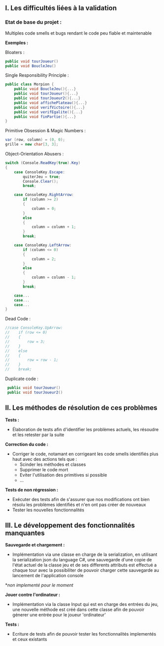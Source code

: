 ## I. Les difficultés liées à la validation

### Etat de base du projet :

Multiples code smells et bugs rendant le code peu fiable et maintenable

**Exemples :**

Bloaters :

```csharp
public void tourJoueur()
public void BoucleJeu()
```

Single Responsibility Principle :

```csharp
public class Morpion {
	public void BoucleJeu(){...}
	public void tourJoueur(){...}
	public void tourJoueur2(){...}
	public void affichePlateau(){...}
	public void verifVictoire(){...}
	public void verifEgalite(){...}
	public void finPartie(){...}
}
```

Primitive Obsession & Magic Numbers :

```csharp
var (row, column) = (0, 0);
grille = new char[3, 3];
```

Object-Orientation Abusers :

```csharp
switch (Console.ReadKey(true).Key)
{
    case ConsoleKey.Escape:
        quiterJeu = true;
        Console.Clear();
        break;

    case ConsoleKey.RightArrow:
        if (column >= 2)
        {
            column = 0;
        }
        else
        {
            column = column + 1;
        }
        break;

    case ConsoleKey.LeftArrow:
        if (column <= 0)
        {
            column = 2;
        }
        else
        {
            column = column - 1;
        }
        break;

    case...
    case...
    case...
}
```

Dead Code :

```csharp
//case ConsoleKey.UpArrow:
//    if (row <= 0)
//    {
//        row = 3;
//    }
//    else
//    {
//        row = row - 1;
//    }
//    break;
```

Duplicate code :

```csharp
 public void tourJoueur()
 public void tourJoueur2()
```

## II. Les méthodes de résolution de ces problèmes

**Tests :**
 - Élaboration de tests afin d'identifier les problèmes actuels, les résoudre et les retester par la suite

**Correction du code :**
 - Corriger le code, notamant en corrigeant les code smells identifiés plus haut avec des actions tels que :
     - Scinder les méthodes et classes
     -   Supprimer le code mort
     -   Eviter l'utilisation des primitives si possible
     - ...

**Tests de non régression :**
 - Exécuter des tests afin de s'assurer que nos modifications ont bien résolu les problèmes identifiés et n'en ont pas créer de nouveaux
 - Tester les nouvelles fonctionnalités

## III. Le développement des fonctionnalités manquantes

**Sauvegarde et chargement :**

- Implémentation via une classe en charge de la serialization, en utilisant la serialization json du language C#, une sauvegarde d'une copie de l'état actuel de la classe jeu et de ses differents attributs est effectué a chaque tour avec la possibiliter de pouvoir charger cette sauvegarde au lancement de l'application console

**non implementé pour le moment*

**Jouer contre l'ordinateur :**

- Implémentation via la classe Input qui est en charge des entrées du jeu, une nouvelle méthode est créé dans cette classe afin de pouvoir génerer une entrée pour le joueur 'ordinateur'

**Tests :**

- Ecriture de tests afin de pouvoir tester les fonctionnalités implementés et ceux existants